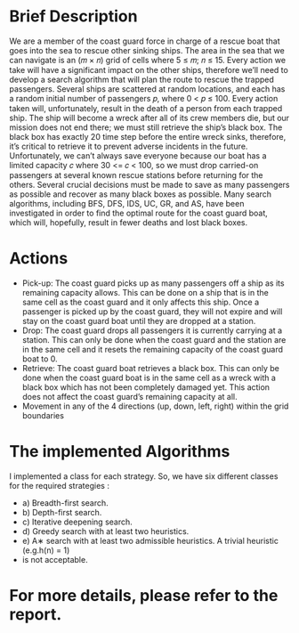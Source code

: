 # Brief Description
We are a member of the coast guard force in charge of a rescue boat that goes
into the sea to rescue other sinking ships. The area in the sea that we can navigate
is an (𝑚 × 𝑛) grid of cells where 5 ≤ 𝑚; 𝑛 ≤ 15. Every action we take will have
a significant impact on the other ships, therefore we’ll need to develop a search
algorithm that will plan the route to rescue the trapped passengers. Several
ships are scattered at random locations, and each has a random initial number of
passengers 𝑝, where 0 < 𝑝 ≤ 100. Every action taken will, unfortunately, result
in the death of a person from each trapped ship. The ship will become a wreck
after all of its crew members die, but our mission does not end there; we must still
retrieve the ship’s black box. The black box has exactly 20 time step before the
entire wreck sinks, therefore, it’s critical to retrieve it to prevent adverse incidents
in the future. Unfortunately, we can’t always save everyone because our boat has
a limited capacity 𝑐 where 30 <= 𝑐 < 100, so we must drop carried-on passengers
at several known rescue stations before returning for the others. Several crucial
decisions must be made to save as many passengers as possible and recover as
many black boxes as possible. Many search algorithms, including BFS, DFS,
IDS, UC, GR, and AS, have been investigated in order to find the optimal route
for the coast guard boat, which will, hopefully, result in fewer deaths and lost
black boxes.

# Actions
* Pick-up: The coast guard picks up as many passengers off a ship as its remaining
capacity allows. This can be done on a ship that is in the same cell as the coast
guard and it only affects this ship. Once a passenger is picked up by the coast
guard, they will not expire and will stay on the coast guard boat until they are
dropped at a station.
* Drop: The coast guard drops all passengers it is currently carrying at a station.
This can only be done when the coast guard and the station are in the same cell
and it resets the remaining capacity of the coast guard boat to 0.
* Retrieve: The coast guard boat retrieves a black box. This can only be done when
the coast guard boat is in the same cell as a wreck with a black box which has
not been completely damaged yet. This action does not affect the coast guard’s
remaining capacity at all.
* Movement in any of the 4 directions (up, down, left, right) within the grid
boundaries

# The implemented Algorithms

I implemented a class for each strategy. So, we have six different classes for the
required strategies :
* a) Breadth-first search.
* b) Depth-first search.
* c) Iterative deepening search.
* d) Greedy search with at least two heuristics.
* e) A∗ search with at least two admissible heuristics. A trivial heuristic (e.g.h(n) = 1)
* is not acceptable.

# For more details, please refer to the report.
